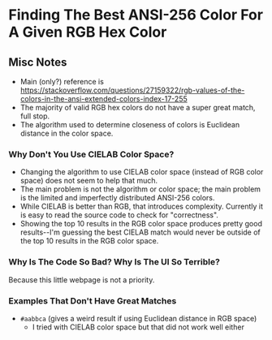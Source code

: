 # Finding The Best ANSI-256 Color For A Given RGB Hex Color

## Misc Notes
 - Main (only?) reference is https://stackoverflow.com/questions/27159322/rgb-values-of-the-colors-in-the-ansi-extended-colors-index-17-255
 - The majority of valid RGB hex colors do not have a super great match, full stop.
 - The algorithm used to determine closeness of colors is Euclidean distance in the color space.

### Why Don't You Use CIELAB Color Space?
 - Changing the algorithm to use CIELAB color space (instead of RGB color space) does not seem to help that much.
 - The main problem is not the algorithm or color space; the main problem is the limited and imperfectly distributed ANSI-256 colors.
 - While CIELAB is better than RGB, that introduces complexity. Currently it is easy to read the source code to check for "correctness".
 - Showing the top 10 results in the RGB color space produces pretty good results--I'm guessing the best CIELAB match would never be outside of the top 10 results in the RGB color space.

### Why Is The Code So Bad? Why Is The UI So Terrible?
Because this little webpage is not a priority.

### Examples That Don't Have Great Matches
 - `#aabbca` (gives a weird result if using Euclidean distance in RGB space)
     - I tried with CIELAB color space but that did not work well either


